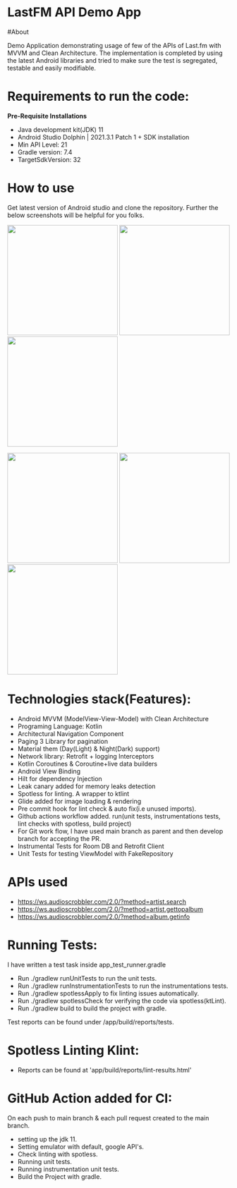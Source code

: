 # LastFM API Demo App

#About

Demo Application demonstrating usage of few of the APIs of Last.fm with MVVM and Clean Architecture. The implementation is completed by using the latest Android libraries and 
tried to make sure the test is segregated, testable and easily modifiable.


# Requirements to run the code:

**Pre-Requisite Installations**

- Java development kit(JDK) 11
- Android Studio Dolphin | 2021.3.1 Patch 1 + SDK installation
- Min API Level: 21
- Gradle version: 7.4
- TargetSdkVersion: 32


# How to use
Get latest version of Android studio and clone the repository. Further the below screenshots will be helpful for you folks.
<p float="left">
	<img src="https://raw.githubusercontent.com/chnouman/LastFM-API-Demo/master/art/1.png" width="250px" />
	<img src="https://raw.githubusercontent.com/chnouman/LastFM-API-Demo/master/art/2.png" width="250px" />
	<img src="https://raw.githubusercontent.com/chnouman/LastFM-API-Demo/master/art/3.png" width="250px" />
</p>
<p float="left">
	<img src="https://raw.githubusercontent.com/chnouman/LastFM-API-Demo/master/art/4.png" width="250px" />
	<img src="https://raw.githubusercontent.com/chnouman/LastFM-API-Demo/master/art/5.png" width="250px" />
	<img src="https://raw.githubusercontent.com/chnouman/LastFM-API-Demo/master/art/6.png" width="250px" />
</p>

# Technologies stack(Features):

- Android MVVM (ModelView-View-Model) with Clean Architecture
- Programing Language: Kotlin
- Architectural Navigation Component
- Paging 3 Library for pagination
- Material them (Day(Light) & Night(Dark) support)
- Network library: Retrofit + logging Interceptors
- Kotlin Coroutines & Coroutine+live data builders
- Android View Binding
- Hilt for dependency Injection
- Leak canary added for memory leaks detection
- Spotless for linting. A wrapper to ktlint
- Glide added for image loading & rendering
- Pre commit hook for lint check & auto fix(i.e unused imports).
- Github actions workflow added. run(unit tests, instrumentations tests, lint checks with spotless, build project)
- For Git work flow, I have used main branch as parent and then develop branch for accepting the PR.
- Instrumental Tests for Room DB and Retrofit Client
- Unit Tests for testing ViewModel with FakeRepository

# APIs used

- https://ws.audioscrobbler.com/2.0/?method=artist.search
- https://ws.audioscrobbler.com/2.0/?method=artist.gettopalbum
- https://ws.audioscrobbler.com/2.0/?method=album.getinfo


# Running Tests:

I have written a test task inside app_test_runner.gradle

- Run ./gradlew runUnitTests to run the unit tests.
- Run ./gradlew runInstrumentationTests to run the instrumentations tests.
- Run ./gradlew spotlessApply to fix linting issues automatically.
- Run ./gradlew spotlessCheck for verifying the code via spotless(ktLint).
- Run ./gradlew build to build the project with gradle.

Test reports can be found under /app/build/reports/tests.

# Spotless Linting Klint:

- Reports can be found at 'app/build/reports/lint-results.html'


# GitHub Action added for CI:

On each push to main branch & each pull request created to the main branch.

- setting up the jdk 11.
- Setting emulator with default, google API's.
- Check linting with spotless.
- Running unit tests.
- Running instrumentation unit tests.
- Build the Project with gradle.
 
   

